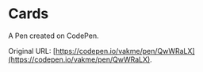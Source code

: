 # Cards

A Pen created on CodePen.

Original URL: [https://codepen.io/vakme/pen/QwWRaLX](https://codepen.io/vakme/pen/QwWRaLX).

